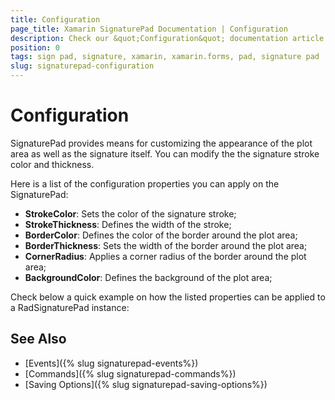 ```yaml
---
title: Configuration
page_title: Xamarin SignaturePad Documentation | Configuration
description: Check our &quot;Configuration&quot; documentation article for Telerik SignaturePad for Xamarin control.
position: 0
tags: sign pad, signature, xamarin, xamarin.forms, pad, signature pad
slug: signaturepad-configuration
---
```


# Configuration

SignaturePad provides means for customizing the appearance of the plot area as well as the signature itself. You can modify the the signature stroke color and thickness.

Here is a list of the configuration properties you can apply on the SignaturePad:

* **StrokeColor**: Sets the color of the signature stroke;
* **StrokeThickness**: Defines the width of the stroke;
* **BorderColor**: Defines the color of the border around the plot area;
* **BorderThickness**: Sets the width of the border around the plot area;
* **CornerRadius**: Applies a corner radius of the border around the plot area;
* **BackgroundColor**: Defines the background of the plot area;

Check below a quick example on how the listed properties can be applied to a RadSignaturePad instance:

<snippet id='signaturepad-configuration' />

## See Also

- [Events]({% slug signaturepad-events%})
- [Commands]({% slug signaturepad-commands%})
- [Saving Options]({% slug signaturepad-saving-options%})